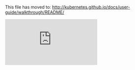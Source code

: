 <!-- BEGIN MUNGE: UNVERSIONED_WARNING -->


<!-- END MUNGE: UNVERSIONED_WARNING -->

This file has moved to: http://kubernetes.github.io/docs/user-guide/walkthrough/README/




<!-- BEGIN MUNGE: IS_VERSIONED -->
<!-- TAG IS_VERSIONED -->
<!-- END MUNGE: IS_VERSIONED -->


<!-- BEGIN MUNGE: GENERATED_ANALYTICS -->
[![Analytics](https://kubernetes-site.appspot.com/UA-36037335-10/GitHub/docs/user-guide/walkthrough/README.md?pixel)]()
<!-- END MUNGE: GENERATED_ANALYTICS -->

